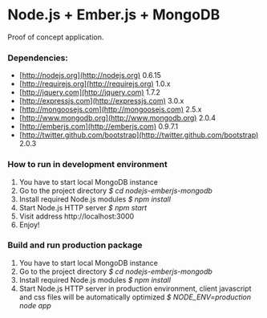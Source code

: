 Node.js  + Ember.js + MongoDB
=============================

Proof of concept application.

### Dependencies:

* [http://nodejs.org](http://nodejs.org) 0.6.15
* [http://requirejs.org](http://requirejs.org) 1.0.x
* [http://jquery.com](http://jquery.com) 1.7.2
* [http://expressjs.com](http://expressjs.com) 3.0.x
* [http://mongoosejs.com](http://mongoosejs.com) 2.5.x
* [http://www.mongodb.org](http://www.mongodb.org) 2.0.4
* [http://emberjs.com](http://emberjs.com) 0.9.7.1
* [http://twitter.github.com/bootstrap](http://twitter.github.com/bootstrap) 2.0.3

### How to run in development environment

1. You have to start local MongoDB instance
2. Go to the project directory
   _$ cd nodejs-emberjs-mongodb_
3. Install required Node.js modules
   _$ npm install_
4. Start Node.js HTTP server
   _$ npm start_
5. Visit address http://localhost:3000
6. Enjoy!

### Build and run production package

1. You have to start local MongoDB instance
2. Go to the project directory
   _$ cd nodejs-emberjs-mongodb_
3. Install required Node.js modules
   _$ npm install_
4. Start Node.js HTTP server in production environment, client javascript and css files will be automatically optimized
   _$ NODE_ENV=production node app_
